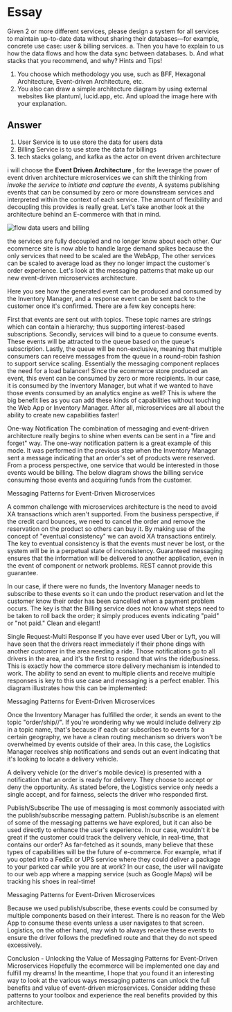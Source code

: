 # Essay
Given 2 or more different services, please design a system for all
services to maintain up-to-date data without sharing their
databases—for example, concrete use case: user & billing services.
a. Then you have to explain to us how the data flows and how the data sync between databases.
b. And what stacks that you recommend, and why?
Hints and Tips!
1. You choose which methodology you use, such as BFF, Hexagonal
Architecture, Event-driven Architecture, etc.
2. You also can draw a simple architecture diagram by using external
websites like plantuml, lucid.app, etc. And upload the image here with
your explanation.

## Answer
1. User Service is to use store the data for users data 
2. Billing Service is to use store the data for billings
3. tech stacks golang, and kafka as the actor on event driven architecture

i will choose the **Event Driven Architecture** , for the leverage the power of event driven architecture microservices we can shift the thinking from *invoke the service* to *initiate and capture the events*, A systems publishing events that can be consumed by zero or more downstream services and interpreted within the context of each service. The amount of flexibility and decoupling this provides is really great. Let's take another look at the architecture behind an E-commerce with that in mind. 

![flow data users and billing](/assets/images/img1.png)

the services are fully decoupled and no longer know about each other. 
Our ecommerce site is now able to handle large demand spikes because the only services that need to be scaled are the WebApp, The other services can be scaled to average load as they no longer impact the customer's order experience. Let's look at the messaging patterns that make up our new event-driven microservices architecture.

Here you see how the generated event can be produced and consumed by the Inventory Manager, and a response event can be sent back to the customer once it's confirmed. There are a few key concepts here:

First that events are sent out with topics. These topic names are strings which can contain a hierarchy; thus supporting interest-based subscriptions.
Secondly, services will bind to a queue to consume events. These events will be attracted to the queue based on the queue's subscription.
Lastly, the queue will be non-exclusive, meaning that multiple consumers can receive messages from the queue in a round-robin fashion to support service scaling. Essentially the messaging component replaces the need for a load balancer!
Since the ecommerce store produced an event, this event can be consumed by zero or more recipients. In our case, it is consumed by the Inventory Manager, but what if we wanted to have those events consumed by an analytics engine as well? This is where the big benefit lies as you can add these kinds of capabilities without touching the Web App or Inventory Manager. After all, microservices are all about the ability to create new capabilities faster!

One-way Notification
The combination of messaging and event-driven architecture really begins to shine when events can be sent in a "fire and forget" way. The one-way notification pattern is a great example of this mode. It was performed in the previous step when the Inventory Manager sent a message indicating that an order's set of products were reserved. From a process perspective, one service that would be interested in those events would be billing. The below diagram shows the billing service consuming those events and acquiring funds from the customer.

Messaging Patterns for Event-Driven Microservices

A common challenge with microservices architecture is the need to avoid XA transactions which aren't supported. From the business perspective, if the credit card bounces, we need to cancel the order and remove the reservation on the product so others can buy it. By making use of the concept of "eventual consistency" we can avoid XA transactions entirely. The key to eventual consistency is that the events must never be lost, or the system will be in a perpetual state of inconsistency. Guaranteed messaging ensures that the information will be delivered to another application, even in the event of component or network problems. REST cannot provide this guarantee.

In our case, if there were no funds, the Inventory Manager needs to subscribe to these events so it can undo the product reservation and let the customer know their order has been cancelled when a payment problem occurs. The key is that the Billing service does not know what steps need to be taken to roll back the order; it simply produces events indicating "paid" or "not paid." Clean and elegant!

Single Request-Multi Response
If you have ever used Uber or Lyft, you will have seen that the drivers react immediately if their phone dings with another customer in the area needing a ride. Those notifications go to all drivers in the area, and it's the first to respond that wins the ride/business. This is exactly how the commerce store delivery mechanism is intended to work. The ability to send an event to multiple clients and receive multiple responses is key to this use case and messaging is a perfect enabler. This diagram illustrates how this can be implemented:

Messaging Patterns for Event-Driven Microservices

Once the Inventory Manager has fulfilled the order, it sends an event to the topic "order/ship//". If you're wondering why we would include delivery zip in a topic name, that's because if each car subscribes to events for a certain geography, we have a clean routing mechanism so drivers won't be overwhelmed by events outside of their area. In this case, the Logistics Manager receives ship notifications and sends out an event indicating that it's looking to locate a delivery vehicle.

A delivery vehicle (or the driver's mobile device) is presented with a notification that an order is ready for delivery. They choose to accept or deny the opportunity. As stated before, the Logistics service only needs a single accept, and for fairness, selects the driver who responded first.

Publish/Subscribe
The use of messaging is most commonly associated with the publish/subscribe messaging pattern. Publish/subscribe is an element of some of the messaging patterns we have explored, but it can also be used directly to enhance the user's experience. In our case, wouldn't it be great if the customer could track the delivery vehicle, in real-time, that contains our order? As far-fetched as it sounds, many believe that these types of capabilities will be the future of e-commerce. For example, what if you opted into a FedEx or UPS service where they could deliver a package to your parked car while you are at work? In our case, the user will navigate to our web app where a mapping service (such as Google Maps) will be tracking his shoes in real-time!

Messaging Patterns for Event-Driven Microservices

Because we used publish/subscribe, these events could be consumed by multiple components based on their interest. There is no reason for the Web App to consume these events unless a user navigates to that screen. Logistics, on the other hand, may wish to always receive these events to ensure the driver follows the predefined route and that they do not speed excessively.

Conclusion - Unlocking the Value of Messaging Patterns for Event-Driven Microservices
Hopefully the ecommerce will be implemented one day and fulfill my dreams! In the meantime, I hope that you found it an interesting way to look at the various ways messaging patterns can unlock the full benefits and value of event-driven microservices. Consider adding these patterns to your toolbox and experience the real benefits provided by this architecture.